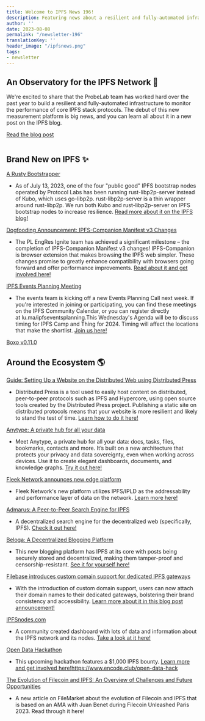 ```yaml
---
title: Welcome to IPFS News 196!
description: Featuring news about a resilient and fully-automated infrastructure to monitor the performance of the IPFS network.
author: ''
date: 2023-08-08
permalink: "/newsletter-196"
translationKey: ''
header_image: "/ipfsnews.png"
tags:
- newsletter
---
```


## **An Observatory for the IPFS Network 🔭**

We're excited to share that the ProbeLab team has worked hard over the past year to build a resilient and fully-automated infrastructure to monitor the performance of core IPFS stack protocols. The debut of this new measurement platform is big news, and you can learn all about it in a new post on the IPFS blog.

<a href="https://blog.ipfs.tech/2023-ipfs-observatory/" class="cta-button">Read the blog post</a>

![[](../assets/probelab.png)](https://blog.ipfs.tech/2023-ipfs-observatory/)

## **Brand New on IPFS ✨**

[A Rusty Bootstrapper](https://blog.ipfs.tech/2023-rust-libp2p-based-ipfs-bootstrap-node/)

- As of July 13, 2023, one of the four "public good" IPFS bootstrap nodes operated by Protocol Labs has been running rust-libp2p-server instead of Kubo, which uses go-libp2p. rust-libp2p-server is a thin wrapper around rust-libp2p. We run both Kubo and rust-libp2p-server on IPFS bootstrap nodes to increase resilience. [Read more about it on the IPFS blog!](https://blog.ipfs.tech/2023-rust-libp2p-based-ipfs-bootstrap-node/)

[Dogfooding Announcement: IPFS-Companion Manifest v3 Changes](https://discuss.ipfs.tech/t/announcing-ipfs-companion-mv3-rc-beta/16442/7)

- The PL EngRes Ignite team has achieved a significant milestone – the completion of IPFS-Companion Manifest v3 changes! IPFS-Companion is browser extension that makes browsing the IPFS web simpler. These changes promise to greatly enhance compatibility with browsers going forward and offer performance improvements. [Read about it and get involved here!](https://discuss.ipfs.tech/t/announcing-ipfs-companion-mv3-rc-beta/16442/7)

[IPFS Events Planning Meeting](https://lu.ma/ipfseventsplanning)

- The events team is kicking off a new Events Planning Call next week. If you're interested in joining or participating, you can find these meetings on the IPFS Community Calendar, or you can register directly at lu.ma/ipfseventsplanning.This Wednesday's Agenda will be to discuss timing for IPFS Camp and Thing for 2024. Timing will affect the locations that make the shortlist. [Join us here!](https://lu.ma/ipfseventsplanning)

[Boxo v0.11.0](https://github.com/ipfs/boxo/blob/release-v0.11.0/CHANGELOG.md)

## **Around the Ecosystem 🌎**

[Guide: Setting Up a Website on the Distributed Web using Distributed Press](https://medium.com/@lindsay_walker/setting-up-a-website-on-the-distributed-web-7eae22594303)

- Distributed Press is a tool used to easily host content on distributed, peer-to-peer protocols such as IPFS and Hypercore, using open source tools created by the Distributed Press project. Publishing a static site on distributed protocols means that your website is more resilient and likely to stand the test of time. [Learn how to do it here!](https://medium.com/@lindsay_walker/setting-up-a-website-on-the-distributed-web-7eae22594303)

[Anytype: A private hub for all your data](https://anytype.io/)

- Meet Anytype, a private hub for all your data: docs, tasks, files, bookmarks, contacts and more. It’s built on a new architecture that protects your privacy and data sovereignty, even when working across devices. Use it to create elegant dashboards, documents, and knowledge graphs. [Try it out here!](https://anytype.io/)

[Fleek Network announces new edge platform](https://twitter.com/fleek_net/status/1685997861907890176)

- Fleek Network's new platform utilizes IPFS/IPLD as the addressability and performance layer of data on the network. [Learn more here!](https://twitter.com/fleek_net/status/1685997861907890176)

[Admarus: A Peer-to-Peer Search Engine for IPFS](https://blog.admarus.net/blog/mvp-release/)

- A decentralized search engine for the decentralized web (specifically, IPFS). [Check it out here!](https://blog.admarus.net/blog/mvp-release/)

[Beloga: A Decentralized Blogging Platform](https://discuss.ipfs.tech/t/beloga-decentralized-blogging-platform-powered-by-ipfs/16727)

- This new blogging platform has IPFS at its core with posts being securely stored and decentralized, making them tamper-proof and censorship-resistant. [See it for yourself here!](https://discuss.ipfs.tech/t/beloga-decentralized-blogging-platform-powered-by-ipfs/16727)

[Filebase introduces custom comain support for dedicated IPFS gateways](https://filebase.com/blog/introducing-custom-domain-support-for-dedicated-ipfs-gateways/)

- With the introduction of custom domain support, users can now attach their domain names to their dedicated gateways, bolstering their brand consistency and accessibility. [Learn more about it in this blog post announcement!](https://filebase.com/blog/introducing-custom-domain-support-for-dedicated-ipfs-gateways/)

[IPFSnodes.com](https://ipfsnodes.com/)

- A community created dashboard with lots of data and information about the IPFS network and its nodes. [Take a look at it here!](https://ipfsnodes.com/)

[Open Data Hackathon](https://www.encode.club/open-data-hack)

- This upcoming hackathon features a $1,000 IPFS bounty. [Learn more and get involved here!](https://www.encode.club/open-data-hack)https://www.encode.club/open-data-hack

[The Evolution of Filecoin and IPFS: An Overview of Challenges and Future Opportunities](https://medium.com/filemarket-xyz/the-evolution-of-filecoin-and-ipfs-an-overview-of-challenges-and-future-opportunities-795ce237c4b6)

- A new article on FileMarket about the evolution of Filecoin and IPFS that is based on an AMA with Juan Benet during Filecoin Unleashed Paris 2023. Read through it here!
